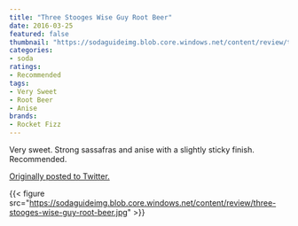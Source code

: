 ```yaml
---
title: "Three Stooges Wise Guy Root Beer"
date: 2016-03-25
featured: false
thumbnail: "https://sodaguideimg.blob.core.windows.net/content/review/thumbs/three-stooges-wise-guy-root-beer.jpg"
categories:
- soda
ratings:
- Recommended
tags:
- Very Sweet
- Root Beer
- Anise
brands:
- Rocket Fizz
---
```


Very sweet. Strong sassafras and anise with a slightly sticky finish. Recommended.

[Originally posted to Twitter.](https://twitter.com/Cavorter/status/713431703155441668)

{{< figure src="https://sodaguideimg.blob.core.windows.net/content/review/three-stooges-wise-guy-root-beer.jpg" >}}
